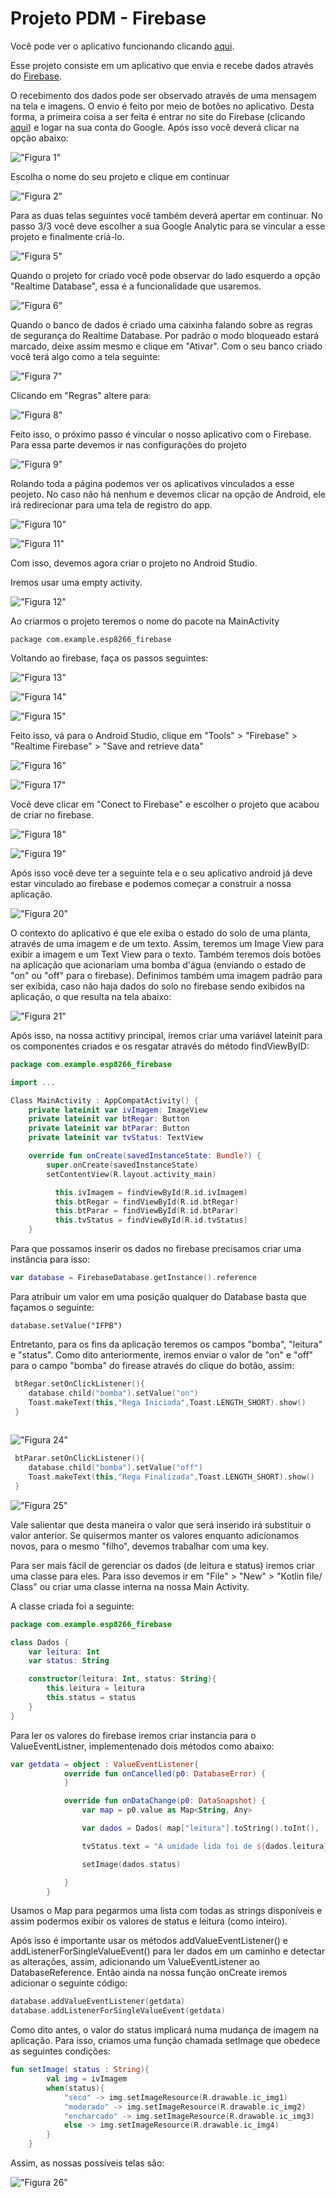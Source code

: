 # Projeto PDM - Firebase

Você pode ver o aplicativo funcionando clicando [aqui](https://youtu.be/eg8fUuW2JuA).

Esse projeto consiste em um aplicativo que envia e recebe dados através do [Firebase](https://rockcontent.com/br/blog/firebase/).

O recebimento dos dados pode ser observado através de uma mensagem na tela e imagens. O envio é feito por meio de botões no aplicativo. Desta forma, a primeira coisa a ser feita é entrar no site do Firebase (clicando [aqui](https://firebase.google.com)) e logar na sua conta do Google. Após isso você deverá clicar na opção abaixo:

!["Figura 1"](./img/img_03.jpg)

Escolha o nome do seu projeto e clique em continuar 

!["Figura 2"](./img/img_04.jpg)

Para as duas telas seguintes você também deverá apertar em continuar. No passo 3/3 você deve escolher a sua Google Analytic para se vincular a esse projeto e finalmente criá-lo.

!["Figura 5"](./img/img_05.jpg)

Quando o projeto for criado você pode observar do lado esquerdo a opção "Realtime Database", essa é a funcionalidade que usaremos. 

!["Figura 6"](./img/img_06.jpg)

Quando o banco de dados é criado uma caixinha falando sobre as regras de segurança do Realtime Database. Por padrão o modo bloqueado estará marcado, deixe assim mesmo e clique em "Ativar". Com o seu banco criado você terá algo como a tela seguinte:

!["Figura 7"](./img/img_07.jpg)

Clicando em "Regras" altere para:

!["Figura 8"](./img/img_08.jpg)

Feito isso, o próximo passo é vincular o nosso aplicativo com o Firebase. Para essa parte devemos ir nas configurações do projeto

!["Figura 9"](./img/img_09.jpg)

Rolando toda a página podemos ver os aplicativos vinculados a esse peojeto. No caso não há nenhum e devemos clicar na opção de Android, ele irá redirecionar para uma tela de registro do app.

!["Figura 10"](./img/img_10.jpg)

!["Figura 11"](./img/img_11.jpg)


Com isso, devemos agora criar o projeto no Android Studio.

Iremos usar uma empty activity.

!["Figura 12"](./img/img_1.jpg)

Ao criarmos o projeto teremos o nome do pacote na MainActivity

```package com.example.esp8266_firebase```

Voltando ao firebase, faça os passos seguintes:

!["Figura 13"](./img/img_12.jpg)

!["Figura 14"](./img/img_13.jpg)

!["Figura 15"](./img/img_14.jpg)

Feito isso, vá para o Android Studio, clique em "Tools" > "Firebase" > "Realtime Firebase" > "Save and retrieve data"

!["Figura 16"](./img/img_15.jpg)

!["Figura 17"](./img/img_16.jpg)

Você deve clicar em "Conect to Firebase" e escolher o projeto que acabou de criar no firebase.

!["Figura 18"](./img/img_17.jpg)

!["Figura 19"](./img/img_18.jpg)


Após isso você deve ter a seguinte tela e o seu aplicativo android já deve estar vinculado ao firebase e podemos começar a construir a nossa aplicação.

!["Figura 20"](./img/img_19.jpg)


O contexto do aplicativo é que ele exiba o estado do solo de uma planta, através de uma imagem e de um texto. Assim, teremos um Image View para exibir a imagem e um Text View para o texto. Também teremos dois botões na aplicação que acionariam uma bomba d'água (enviando o estado de "on" ou "off" para o firebase). Definimos também uma imagem padrão para ser exibida, caso não haja dados do solo no firebase sendo exibidos na aplicação, o que resulta na tela abaixo:

!["Figura 21"](./img/img_2.jpg)

Após isso, na nossa actitivy principal, iremos criar uma variável lateinit para os componentes criados e os resgatar através do método findViewByID:

```kotlin
package com.example.esp8266_firebase

import ...

Class MainActivity : AppCompatActivity() {
    private lateinit var ivImagem: ImageView
    private lateinit var btRegar: Button
    private lateinit var btParar: Button
    private lateinit var tvStatus: TextView

    override fun onCreate(savedInstanceState: Bundle?) {
        super.onCreate(savedInstanceState)
        setContentView(R.layout.activity_main)

          this.ivImagem = findViewById(R.id.ivImagem)
          this.btRegar = findViewById(R.id.btRegar)
          this.btParar = findViewById(R.id.btParar)
          this.tvStatus = findViewById(R.id.tvStatus)
    }     
```

Para que possamos inserir os dados no firebase precisamos criar uma instância para isso:

```kotlin
var database = FirebaseDatabase.getInstance().reference
```

Para atribuir um valor em uma posição qualquer do Database basta que façamos o seguinte:

```database.setValue("IFPB")```

Entretanto, para os fins da aplicação teremos os campos "bomba", "leitura" e "status". Como dito anteriormente, iremos enviar o valor de "on" e "off" para o campo "bomba" do firease através do clique do botão, assim: 

```kotlin
 btRegar.setOnClickListener(){
    database.child("bomba").setValue("on")
    Toast.makeText(this,"Rega Iniciada",Toast.LENGTH_SHORT).show()
 }
 
```

!["Figura 24"](./img/img_24.jpg)

```kotlin
 btParar.setOnClickListener(){
    database.child("bomba").setValue("off")
    Toast.makeText(this,"Rega Finalizada",Toast.LENGTH_SHORT).show()
 }

```

!["Figura 25"](./img/img_25.jpg)

Vale salientar que desta maneira o valor que será inserido irá substituir o valor anterior. Se quisermos manter os valores enquanto adicionamos novos, para o mesmo "filho", devemos trabalhar com uma key.

Para ser mais fácil de gerenciar os dados (de leitura e status) iremos criar uma classe para eles. Para isso devemos ir em "File" > "New" > "Kotlin file/ Class" ou criar uma classe interna na nossa Main Activity.

A classe criada foi a seguinte:

```kotlin
package com.example.esp8266_firebase

class Dados {
    var leitura: Int
    var status: String

    constructor(leitura: Int, status: String){
        this.leitura = leitura
        this.status = status
    }
}
```

Para ler os valores do firebase iremos criar instancia para o ValueEventListner, implementenado dois métodos como abaixo:

```kotlin
var getdata = object : ValueEventListener{
            override fun onCancelled(p0: DatabaseError) {
            }

            override fun onDataChange(p0: DataSnapshot) {
                var map = p0.value as Map<String, Any>

                var dados = Dados( map["leitura"].toString().toInt(),  map["status"].toString())

                tvStatus.text = "A umidade lida foi de ${dados.leitura} \n A sua plantinha está com o solo ${dados.status}"

                setImage(dados.status)

            }
        }
```

Usamos o Map para pegarmos uma lista com todas as strings disponíveis e assim podermos exibir os valores de status e leitura (como inteiro).

Após isso é importante usar os métodos addValueEventListener() e addListenerForSingleValueEvent() para ler dados em um caminho e detectar as alterações, assim, adicionando um ValueEventListener ao DatabaseReference. Então ainda na nossa função onCreate iremos adicionar o seguinte código:

```kotlin
database.addValueEventListener(getdata)
database.addListenerForSingleValueEvent(getdata)
```

Como dito antes, o valor do status implicará numa mudança de imagem na aplicação. Para isso, criamos uma função chamada setImage que obedece as seguintes condições:

```kotlin
fun setImage( status : String){
        val img = ivImagem
        when(status){
            "seco" -> img.setImageResource(R.drawable.ic_img1)
            "moderado" -> img.setImageResource(R.drawable.ic_img2)
            "encharcado" -> img.setImageResource(R.drawable.ic_img3)
            else -> img.setImageResource(R.drawable.ic_img4)
        }
    }
```
Assim, as nossas possíveis telas são:

!["Figura 26"](./img/img_26.jpg)
